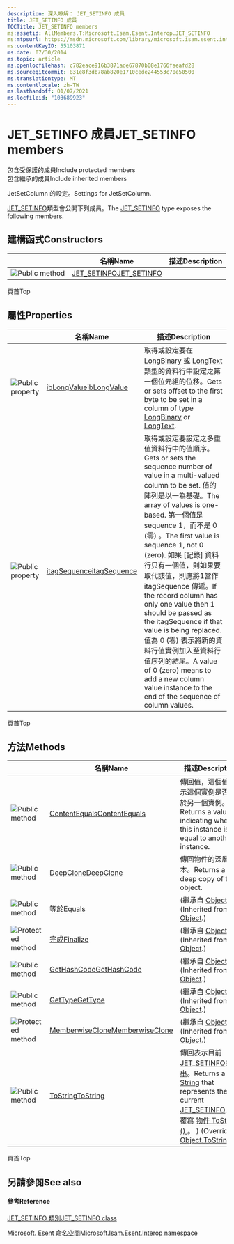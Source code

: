 ```yaml
---
description: 深入瞭解： JET_SETINFO 成員
title: JET_SETINFO 成員
TOCTitle: JET_SETINFO members
ms:assetid: AllMembers.T:Microsoft.Isam.Esent.Interop.JET_SETINFO
ms:mtpsurl: https://msdn.microsoft.com/library/microsoft.isam.esent.interop.jet_setinfo_members(v=EXCHG.10)
ms:contentKeyID: 55103871
ms.date: 07/30/2014
ms.topic: article
ms.openlocfilehash: c782eace916b3871ade67870b08e1766faeafd28
ms.sourcegitcommit: 831e8f3db78ab820e1710cede244553c70e50500
ms.translationtype: MT
ms.contentlocale: zh-TW
ms.lasthandoff: 01/07/2021
ms.locfileid: "103689923"
---
```

# <a name="jet_setinfo-members"></a><span data-ttu-id="883a4-103">JET_SETINFO 成員</span><span class="sxs-lookup"><span data-stu-id="883a4-103">JET_SETINFO members</span></span>

<span data-ttu-id="883a4-104">包含受保護的成員</span><span class="sxs-lookup"><span data-stu-id="883a4-104">Include protected members</span></span>  
<span data-ttu-id="883a4-105">包含繼承的成員</span><span class="sxs-lookup"><span data-stu-id="883a4-105">Include inherited members</span></span>  

<span data-ttu-id="883a4-106">JetSetColumn 的設定。</span><span class="sxs-lookup"><span data-stu-id="883a4-106">Settings for JetSetColumn.</span></span>

<span data-ttu-id="883a4-107">[JET_SETINFO](./jet-setinfo-class.md)類型會公開下列成員。</span><span class="sxs-lookup"><span data-stu-id="883a4-107">The [JET_SETINFO](./jet-setinfo-class.md) type exposes the following members.</span></span>

## <a name="constructors"></a><span data-ttu-id="883a4-108">建構函式</span><span class="sxs-lookup"><span data-stu-id="883a4-108">Constructors</span></span>

<table>
<thead>
<tr class="header">
<th> </th>
<th><span data-ttu-id="883a4-109">名稱</span><span class="sxs-lookup"><span data-stu-id="883a4-109">Name</span></span></th>
<th><span data-ttu-id="883a4-110">描述</span><span class="sxs-lookup"><span data-stu-id="883a4-110">Description</span></span></th>
</tr>
</thead>
<tbody>
<tr class="odd">
<td><img src="../images/dn292146.pubmethod(exchg.10).gif" title="公用方法" alt="Public method" /></td>
<td><span data-ttu-id="883a4-112"><a href="dn351031(v=exchg.10).md">JET_SETINFO</a></span><span class="sxs-lookup"><span data-stu-id="883a4-112"><a href="dn351031(v=exchg.10).md">JET_SETINFO</a></span></span></td>
<td></td>
</tr>
</tbody>
</table>


<span data-ttu-id="883a4-113">頁首</span><span class="sxs-lookup"><span data-stu-id="883a4-113">Top</span></span>

## <a name="properties"></a><span data-ttu-id="883a4-114">屬性</span><span class="sxs-lookup"><span data-stu-id="883a4-114">Properties</span></span>

<table>
<thead>
<tr class="header">
<th> </th>
<th><span data-ttu-id="883a4-115">名稱</span><span class="sxs-lookup"><span data-stu-id="883a4-115">Name</span></span></th>
<th><span data-ttu-id="883a4-116">描述</span><span class="sxs-lookup"><span data-stu-id="883a4-116">Description</span></span></th>
</tr>
</thead>
<tbody>
<tr class="odd">
<td><img src="../images/dn292128.pubproperty(exchg.10).gif" title="公用屬性" alt="Public property" /></td>
<td><span data-ttu-id="883a4-118"><a href="dn351064(v=exchg.10).md">ibLongValue</a></span><span class="sxs-lookup"><span data-stu-id="883a4-118"><a href="dn351064(v=exchg.10).md">ibLongValue</a></span></span></td>
<td><span data-ttu-id="883a4-119">取得或設定要在 <a href="hh577895(v=exchg.10).md">LongBinary</a> 或 <a href="hh577895(v=exchg.10).md">LongText</a>類型的資料行中設定之第一個位元組的位移。</span><span class="sxs-lookup"><span data-stu-id="883a4-119">Gets or sets offset to the first byte to be set in a column of type <a href="hh577895(v=exchg.10).md">LongBinary</a> or <a href="hh577895(v=exchg.10).md">LongText</a>.</span></span></td>
</tr>
<tr class="even">
<td><img src="../images/dn292128.pubproperty(exchg.10).gif" title="公用屬性" alt="Public property" /></td>
<td><span data-ttu-id="883a4-121"><a href="dn351037(v=exchg.10).md">itagSequence</a></span><span class="sxs-lookup"><span data-stu-id="883a4-121"><a href="dn351037(v=exchg.10).md">itagSequence</a></span></span></td>
<td><span data-ttu-id="883a4-122">取得或設定要設定之多重值資料行中的值順序。</span><span class="sxs-lookup"><span data-stu-id="883a4-122">Gets or sets the sequence number of value in a multi-valued column to be set.</span></span> <span data-ttu-id="883a4-123">值的陣列是以一為基礎。</span><span class="sxs-lookup"><span data-stu-id="883a4-123">The array of values is one-based.</span></span> <span data-ttu-id="883a4-124">第一個值是 sequence 1，而不是 0 (零) 。</span><span class="sxs-lookup"><span data-stu-id="883a4-124">The first value is sequence 1, not 0 (zero).</span></span> <span data-ttu-id="883a4-125">如果 [記錄] 資料行只有一個值，則如果要取代該值，則應將1當作 itagSequence 傳遞。</span><span class="sxs-lookup"><span data-stu-id="883a4-125">If the record column has only one value then 1 should be passed as the itagSequence if that value is being replaced.</span></span> <span data-ttu-id="883a4-126">值為 0 (零) 表示將新的資料行值實例加入至資料行值序列的結尾。</span><span class="sxs-lookup"><span data-stu-id="883a4-126">A value of 0 (zero) means to add a new column value instance to the end of the sequence of column values.</span></span></td>
</tr>
</tbody>
</table>


<span data-ttu-id="883a4-127">頁首</span><span class="sxs-lookup"><span data-stu-id="883a4-127">Top</span></span>

## <a name="methods"></a><span data-ttu-id="883a4-128">方法</span><span class="sxs-lookup"><span data-stu-id="883a4-128">Methods</span></span>

<table>
<thead>
<tr class="header">
<th> </th>
<th><span data-ttu-id="883a4-129">名稱</span><span class="sxs-lookup"><span data-stu-id="883a4-129">Name</span></span></th>
<th><span data-ttu-id="883a4-130">描述</span><span class="sxs-lookup"><span data-stu-id="883a4-130">Description</span></span></th>
</tr>
</thead>
<tbody>
<tr class="odd">
<td><img src="../images/dn292146.pubmethod(exchg.10).gif" title="公用方法" alt="Public method" /></td>
<td><span data-ttu-id="883a4-132"><a href="dn351060(v=exchg.10).md">ContentEquals</a></span><span class="sxs-lookup"><span data-stu-id="883a4-132"><a href="dn351060(v=exchg.10).md">ContentEquals</a></span></span></td>
<td><span data-ttu-id="883a4-133">傳回值，這個值表示這個實例是否等於另一個實例。</span><span class="sxs-lookup"><span data-stu-id="883a4-133">Returns a value indicating whether this instance is equal to another instance.</span></span></td>
</tr>
<tr class="even">
<td><img src="../images/dn292146.pubmethod(exchg.10).gif" title="公用方法" alt="Public method" /></td>
<td><span data-ttu-id="883a4-135"><a href="dn351032(v=exchg.10).md">DeepClone</a></span><span class="sxs-lookup"><span data-stu-id="883a4-135"><a href="dn351032(v=exchg.10).md">DeepClone</a></span></span></td>
<td><span data-ttu-id="883a4-136">傳回物件的深層複本。</span><span class="sxs-lookup"><span data-stu-id="883a4-136">Returns a deep copy of the object.</span></span></td>
</tr>
<tr class="odd">
<td><img src="../images/dn292146.pubmethod(exchg.10).gif" title="公用方法" alt="Public method" /></td>
<td><span data-ttu-id="883a4-138"><a href="/dotnet/api/system.object.equals#System_Object_Equals_System_Object_">等於</a></span><span class="sxs-lookup"><span data-stu-id="883a4-138"><a href="/dotnet/api/system.object.equals#System_Object_Equals_System_Object_">Equals</a></span></span></td>
<td><span data-ttu-id="883a4-139"> (繼承自 <a href="/dotnet/api/system.object">Object</a>. ) </span><span class="sxs-lookup"><span data-stu-id="883a4-139">(Inherited from <a href="/dotnet/api/system.object">Object</a>.)</span></span></td>
</tr>
<tr class="even">
<td><img src="../images/dn292116.protmethod(exchg.10).gif" title="受保護的方法" alt="Protected method" /></td>
<td><span data-ttu-id="883a4-141"><a href="/dotnet/api/system.object.finalize#System_Object_Finalize">完成</a></span><span class="sxs-lookup"><span data-stu-id="883a4-141"><a href="/dotnet/api/system.object.finalize#System_Object_Finalize">Finalize</a></span></span></td>
<td><span data-ttu-id="883a4-142"> (繼承自 <a href="/dotnet/api/system.object">Object</a>. ) </span><span class="sxs-lookup"><span data-stu-id="883a4-142">(Inherited from <a href="/dotnet/api/system.object">Object</a>.)</span></span></td>
</tr>
<tr class="odd">
<td><img src="../images/dn292146.pubmethod(exchg.10).gif" title="公用方法" alt="Public method" /></td>
<td><span data-ttu-id="883a4-144"><a href="/dotnet/api/system.object.gethashcode#System_Object_GetHashCode">GetHashCode</a></span><span class="sxs-lookup"><span data-stu-id="883a4-144"><a href="/dotnet/api/system.object.gethashcode#System_Object_GetHashCode">GetHashCode</a></span></span></td>
<td><span data-ttu-id="883a4-145"> (繼承自 <a href="/dotnet/api/system.object">Object</a>. ) </span><span class="sxs-lookup"><span data-stu-id="883a4-145">(Inherited from <a href="/dotnet/api/system.object">Object</a>.)</span></span></td>
</tr>
<tr class="even">
<td><img src="../images/dn292146.pubmethod(exchg.10).gif" title="公用方法" alt="Public method" /></td>
<td><span data-ttu-id="883a4-147"><a href="/dotnet/api/system.object.gettype#System_Object_GetType">GetType</a></span><span class="sxs-lookup"><span data-stu-id="883a4-147"><a href="/dotnet/api/system.object.gettype#System_Object_GetType">GetType</a></span></span></td>
<td><span data-ttu-id="883a4-148"> (繼承自 <a href="/dotnet/api/system.object">Object</a>. ) </span><span class="sxs-lookup"><span data-stu-id="883a4-148">(Inherited from <a href="/dotnet/api/system.object">Object</a>.)</span></span></td>
</tr>
<tr class="odd">
<td><img src="../images/dn292116.protmethod(exchg.10).gif" title="受保護的方法" alt="Protected method" /></td>
<td><span data-ttu-id="883a4-150"><a href="/dotnet/api/system.object.memberwiseclone#System_Object_MemberwiseClone">MemberwiseClone</a></span><span class="sxs-lookup"><span data-stu-id="883a4-150"><a href="/dotnet/api/system.object.memberwiseclone#System_Object_MemberwiseClone">MemberwiseClone</a></span></span></td>
<td><span data-ttu-id="883a4-151"> (繼承自 <a href="/dotnet/api/system.object">Object</a>. ) </span><span class="sxs-lookup"><span data-stu-id="883a4-151">(Inherited from <a href="/dotnet/api/system.object">Object</a>.)</span></span></td>
</tr>
<tr class="even">
<td><img src="../images/dn292146.pubmethod(exchg.10).gif" title="公用方法" alt="Public method" /></td>
<td><span data-ttu-id="883a4-153"><a href="dn351062(v=exchg.10).md">ToString</a></span><span class="sxs-lookup"><span data-stu-id="883a4-153"><a href="dn351062(v=exchg.10).md">ToString</a></span></span></td>
<td><span data-ttu-id="883a4-154">傳回表示目前<a href="dn351059(v=exchg.10).md">JET_SETINFO</a>的<a href="/dotnet/api/system.string">字串</a>。</span><span class="sxs-lookup"><span data-stu-id="883a4-154">Returns a <a href="/dotnet/api/system.string">String</a> that represents the current <a href="dn351059(v=exchg.10).md">JET_SETINFO</a>.</span></span> <span data-ttu-id="883a4-155"> (會覆寫 <a href="/dotnet/api/system.object.tostring#System_Object_ToString">物件 ToString () </a>。 ) </span><span class="sxs-lookup"><span data-stu-id="883a4-155">(Overrides <a href="/dotnet/api/system.object.tostring#System_Object_ToString">Object.ToString()</a>.)</span></span></td>
</tr>
</tbody>
</table>


<span data-ttu-id="883a4-156">頁首</span><span class="sxs-lookup"><span data-stu-id="883a4-156">Top</span></span>

## <a name="see-also"></a><span data-ttu-id="883a4-157">另請參閱</span><span class="sxs-lookup"><span data-stu-id="883a4-157">See also</span></span>

#### <a name="reference"></a><span data-ttu-id="883a4-158">參考</span><span class="sxs-lookup"><span data-stu-id="883a4-158">Reference</span></span>

[<span data-ttu-id="883a4-159">JET_SETINFO 類別</span><span class="sxs-lookup"><span data-stu-id="883a4-159">JET_SETINFO class</span></span>](./jet-setinfo-class.md)

[<span data-ttu-id="883a4-160">Microsoft. Esent 命名空間</span><span class="sxs-lookup"><span data-stu-id="883a4-160">Microsoft.Isam.Esent.Interop namespace</span></span>](./microsoft.isam.esent.interop-namespace.md)
